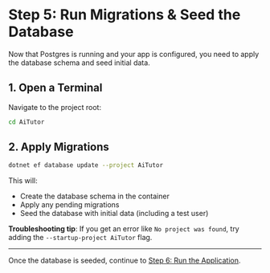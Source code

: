 # Step 5: Run Migrations & Seed the Database

Now that Postgres is running and your app is configured, you need to apply the database schema and seed initial data.

## 1. Open a Terminal

Navigate to the project root:

```bash
cd AiTutor
```

## 2. Apply Migrations

```bash
dotnet ef database update --project AiTutor
```

This will:
- Create the database schema in the container
- Apply any pending migrations
- Seed the database with initial data (including a test user)

**Troubleshooting tip**: If you get an error like `No project was found`, try adding the `--startup-project AiTutor` flag.

---

Once the database is seeded, continue to [Step 6: Run the Application](./run-app.md).
